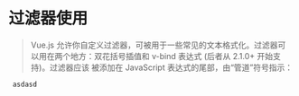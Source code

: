 # 过滤器使用
 > Vue.js 允许你自定义过滤器，可被用于一些常见的文本格式化。过滤器可以用在两个地方：双花括号插值和 v-bind 表达式 (后者从 2.1.0+ 开始支持)。过滤器应该    被添加在 JavaScript 表达式的尾部，由“管道”符号指示：
  
 ```
  asdasd 
 ```
